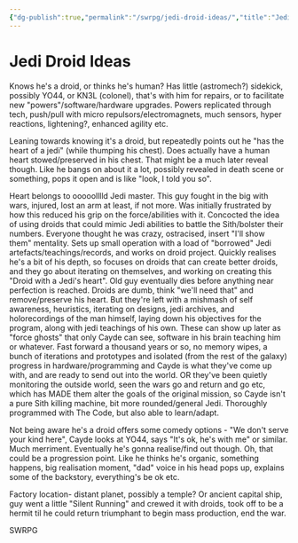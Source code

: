 ```yaml
---
{"dg-publish":true,"permalink":"/swrpg/jedi-droid-ideas/","title":"Jedi Droid Ideas","noteIcon":""}
---
```



# Jedi Droid Ideas

Knows he's a droid, or thinks he's human? Has little (astromech?) sidekick, possibly YO44, or KN3L (colonel), that's with him for repairs, or to facilitate new "powers"/software/hardware upgrades. Powers replicated through tech, push/pull with micro repulsors/electromagnets, much sensors, hyper reactions, lightening?, enhanced agility etc. 

Leaning towards knowing it's a droid, but repeatedly points out he "has the heart of a jedi" (while thumping his chest). Does actually have a human heart stowed/preserved in his chest. That might be a much later reveal though. Like he bangs on about it a lot, possibly revealed in death scene or something, pops it open and is like "look, I told you so". 

Heart belongs to ooooolllld Jedi master. This guy fought in the big with wars, injured, lost an arm at least, if not more. Was initially frustrated by how this reduced his grip on the force/abilities with it. Concocted the idea of using droids that could mimic Jedi abilities to battle the Sith/bolster their numbers. Everyone thought he was crazy, ostracised, insert "I'll show them" mentality. Sets up small operation with a load of "borrowed" Jedi artefacts/teachings/records, and works on droid project. Quickly realises he's a bit of his depth, so focuses on droids that can create better droids, and they go about iterating on themselves, and working on creating this "Droid with a Jedi's heart". Old guy eventually dies before anything near perfection is reached. Droids are dumb, think "we'll need that" and remove/preserve his heart. But they're left with a mishmash of self awareness, heuristics, iterating on designs, jedi archives, and holorecordings of the man himself, laying down his objectives for the program, along with jedi teachings of his own. These can show up later as "force ghosts" that only Cayde can see, software in his brain teaching him or whatever. Fast forward a thousand years or so, no memory wipes, a bunch of iterations and prototypes and isolated (from the rest of the galaxy) progress in hardware/programming and Cayde is what they've come up with, and are ready to send out into the world. OR they've been quietly monitoring the outside world, seen the wars go and return and go etc, which has MADE them alter the goals of the original mission, so Cayde isn't a pure Sith killing machine, bit more rounded/general Jedi. Thoroughly programmed with The Code, but also able to learn/adapt. 

Not being aware he's a droid offers some comedy options - "We don't serve your kind here", Cayde looks at YO44, says "It's ok, he's with me" or similar. Much merriment. Eventually he's gonna realise/find out though. Oh, that could be a progression point. Like he thinks he's organic, something happens, big realisation moment, "dad" voice in his head pops up, explains some of the backstory, everything's be ok etc. 

Factory location- distant planet, possibly a temple? Or ancient capital ship, guy went a little "Silent Running" and crewed it with droids, took off to be a hermit til he could return triumphant to begin mass production, end the war. 

SWRPG 

